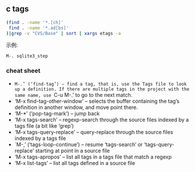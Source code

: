## c tags

```bash
(find . -name '*.[ch]'
 find . -name '*.ad[bs]'
)|grep -v "CVS/Base" | sort | xargs etags -a
```

示例:

```
M-. sqlite3_step
```

### cheat sheet

- `M-.’ (‘find-tag’) – find a tag, that is, use the Tags file to look up a definition. If there are multiple tags in the project with the same name, use `C-u M-.’ to go to the next match.
- ‘M-x find-tag-other-window’ – selects the buffer containing the tag’s definition in another window, and move point there.
- ‘M-*’ (‘pop-tag-mark’) – jump back
- ‘M-x tags-search’ – regexp-search through the source files indexed by a tags file (a bit like ‘grep’)
- ‘M-x tags-query-replace’ – query-replace through the source files indexed by a tags file
- `M-,’ (‘tags-loop-continue’) – resume  ‘tags-search’ or ‘tags-query-replace’ starting at point in a source file
- ‘M-x tags-apropos’ – list all tags in a tags file that match a regexp
- ‘M-x list-tags’ – list all tags defined in a source file
